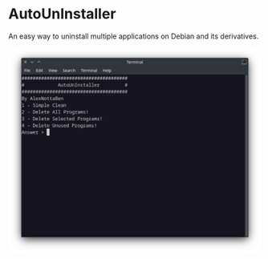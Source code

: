 # AutoUnInstaller
An easy way to uninstall multiple applications on Debian and its derivatives.

![screnshots](./screenshots/screenshot.png)
